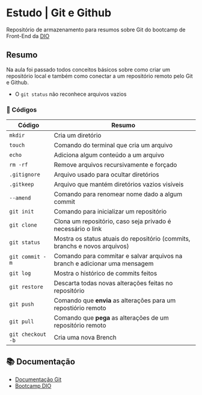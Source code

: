 
# Estudo | Git e Github

Repositório de armazenamento para resumos sobre Git do bootcamp de Front-End da [DIO](https://web.dio.me/track/coding-future-front-end-do-zero)



##  Resumo

Na aula foi passado todos conceitos básicos sobre como criar um repositório local e também como conectar a um repositório remoto pelo Git e Github. 

- O ```git status``` não reconhece arquivos vazios




### 📝 Códigos

|Código|Resumo|
|-------|------|
```mkdir```| Cria um diretório
```touch```| Comando do terminal que cria um arquivo
```echo```| Adiciona algum conteúdo a um arquivo
```rm -rf```| Remove arquivos recursivamente e forçado
```.gitignore```| Arquivo usado para ocultar diretórios
```.gitkeep```| Arquivo que mantém diretórios vazios visíveis
```--amend```| Comando para renomear nome dado a algum commit
```git init```| Comando para inicializar um repositório
```git clone```| Clona um repositório, caso seja privado é necessário o link
```git status```| Mostra os status atuais do repositório (commits, branchs e novos arquivos)
```git commit -m```| Comando para commitar e salvar arquivos na branch e adicionar uma mensagem
```git log```| Mostra o histórico de commits feitos
```git restore```| Descarta todas novas alterações feitas no repositório
```git push```| Comando que **envia** as alterações para um repostiório remoto
```git pull```| Comando que **pega** as alterações de um repositório remoto
```git checkout -b```| Cria uma nova Brench

## 📚 Documentação

- [Documentação Git](https://git-scm.com/docs)
- [Bootcamp DIO](https://web.dio.me/track/coding-future-front-end-do-zero)

